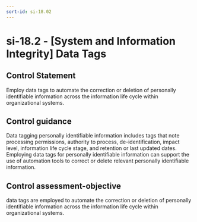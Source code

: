 ```yaml
---
sort-id: si-18.02
---
```


# si-18.2 - \[System and Information Integrity\] Data Tags

## Control Statement

Employ data tags to automate the correction or deletion of personally identifiable information across the information life cycle within organizational systems.

## Control guidance

Data tagging personally identifiable information includes tags that note processing permissions, authority to process, de-identification, impact level, information life cycle stage, and retention or last updated dates. Employing data tags for personally identifiable information can support the use of automation tools to correct or delete relevant personally identifiable information.

## Control assessment-objective

data tags are employed to automate the correction or deletion of personally identifiable information across the information life cycle within organizational systems.
